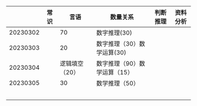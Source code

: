 |          | 常识 | 言语           | 数量关系                     | 判断推理 | 资料分析 |
| -------- | ---- | -------------- | ---------------------------- | -------- | -------- |
| 20230302 |      | 70             | 数字推理(30)                 |          |          |
| 20230303 |      | 20             | 数字推理（30）数学运算(30)   |          |          |
| 20230304 |      | 逻辑填空（20） | 数字推理（90）数学运算（15） |          |          |
| 20230305 |      | 30             | 数学推理（50）               |          |          |
|          |      |                |                              |          |          |
|          |      |                |                              |          |          |
|          |      |                |                              |          |          |
|          |      |                |                              |          |          |
|          |      |                |                              |          |          |


